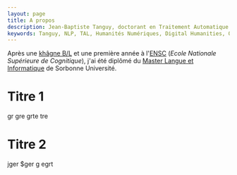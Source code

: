 ```yaml
---
layout: page
title: A propos
description: Jean-Baptiste Tanguy, doctorant en Traitement Automatique des Langues à Sorbonne Université
keywords: Tanguy, NLP, TAL, Humanités Numériques, Digital Humanities, OCR, français pré-classique, pre-classical French, Mazarinades
---
```


Après une [khâgne B/L](http://www.prepabl.fr/spip.php?rubrique4) et une première année à l'[ENSC](https://ensc.bordeaux-inp.fr/fr) (<i>Ecole Nationale Supérieure
de Cognitique</i>), j'ai été diplômé du [Master Langue et Informatique](http://vof.paris-sorbonne.fr/fr/index/master-XB/arts-lettres-langues-ALL/master-sciences-du-langage-langue-et-informatique-program-mscla1l-613/m2-sclan-langue-et-informatique-subprogram-m2lg13-19.html) de Sorbonne Université. 

Titre 1
=======
gr
gre
grte
tre

Titre 2 
=======
jger
$ger
g
egrt
